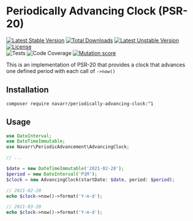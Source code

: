 # Periodically Advancing Clock (PSR-20)
[![Latest Stable Version](http://poser.pugx.org/navarr/periodically-advancing-clock/v)](https://packagist.org/packages/navarr/periodically-advancing-clock)
[![Total Downloads](http://poser.pugx.org/navarr/periodically-advancing-clock/downloads)](https://packagist.org/packages/navarr/periodically-advancing-clock)
[![Latest Unstable Version](http://poser.pugx.org/navarr/periodically-advancing-clock/v/unstable)](https://packagist.org/packages/navarr/periodically-advancing-clock)
[![License](http://poser.pugx.org/navarr/periodically-advancing-clock/license)](https://packagist.org/packages/navarr/periodically-advancing-clock)  
![Tests](https://github.com/navarr/periodically-advancing-clock/actions/workflows/commit.yml/badge.svg)
![Code Coverage](https://codecov.io/gh/navarr/periodically-advancing-clock/branch/main/graph/badge.svg?token=BHTKOZZDR3)
[![Mutation score](https://img.shields.io/endpoint?style=flat&url=https%3A%2F%2Fbadge-api.stryker-mutator.io%2Fgithub.com%2Fnavarr%2Fperiodically-advancing-clock%2Fmain)](https://dashboard.stryker-mutator.io/reports/github.com/navarr/periodically-advancing-clock/main)

This is an implementation of PSR-20 that provides a clock that advances one defined period with each call of `->now()`

## Installation

    composer require navarr/periodically-advancing-clock:^1

## Usage

```php
use DateInterval;
use DateTimeImmutable;
use Navarr\PeriodicAdvancement\AdvancingClock;

// ...

$date = new DateTimeImmutable('2021-02-20');
$period = new DateInterval('P1M');
$clock = new AdvancingClock(startDate: $date, period: $period);

// 2021-02-20
echo $clock->now()->format('Y-m-d');

// 2021-03-20
echo $clock->now()->format('Y-m-d');
```
